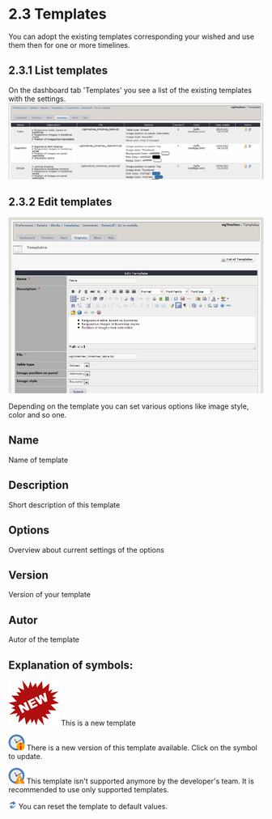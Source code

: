 # 2.3 Templates

You can adopt the existing templates corresponding your wished and use them then for one or more timelines.

## 2.3.1 List templates
On the dashboard tab 'Templates' you see a list of the existing templates with the settings.
![](../assets/2admin_templates_list.png)

## 2.3.2 Edit templates
![](../assets/2admin_templates_edit.png)

Depending on the template you can set various options like image style, color and so one.

## Name
Name of template

## Description
Short description of this template

## Options
Overview about current settings of the options

## Version
Version of your template

## Autor
Autor of the template

## Explanation of symbols:
![](../assets/newtemplate.png) This is a new template

![](../assets/newversion.png) There is a new version of this template available. Click on the symbol to update.

![](../assets/notsupported.png) This template isn't supported anymore by the developer's team. It is recommended to use only supported templates.

![](../assets/reset.png) You can reset the template to default values.
